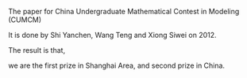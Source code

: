 The paper for China Undergraduate Mathematical Contest in Modeling (CUMCM)

It is done by Shi Yanchen, Wang Teng and Xiong Siwei on 2012.

The result is that,

we are the first prize in Shanghai Area, 
and second prize in China. 

